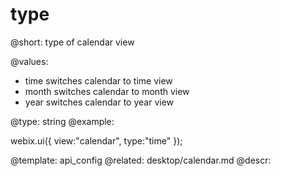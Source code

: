 type
=============

@short: type of calendar view

@values:
- time		switches calendar to time view	
- month		switches calendar to month view
- year		switches calendar to year view
	

@type: string
@example:

webix.ui({
	view:"calendar",
    type:"time"
});

@template:	api_config
@related:
desktop/calendar.md
@descr:
